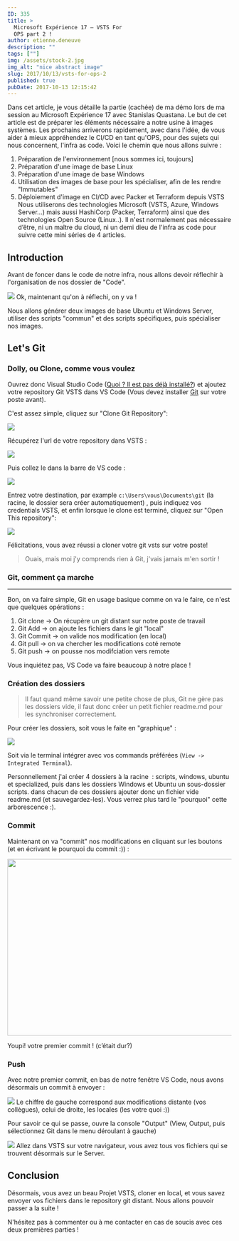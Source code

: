 ```yaml
---
ID: 335
title: >
  Microsoft Expérience 17 – VSTS For
  OPS part 2 !
author: etienne.deneuve
description: ""
tags: [""]
img: /assets/stock-2.jpg
img_alt: "nice abstract image"
slug: 2017/10/13/vsts-for-ops-2
published: true
pubDate: 2017-10-13 12:15:42
---
```


Dans cet article, je vous détaille la partie (cachée) de ma démo lors de ma session au Microsoft Expérience 17 avec Stanislas Quastana. Le but de cet article est de préparer les éléments nécessaire a notre usine à images systèmes. Les prochains arriverons rapidement, avec dans l'idée, de vous aider à mieux appréhendez le CI/CD en tant qu'OPS, pour des sujets qui nous concernent, l'infra as code.
Voici le chemin que nous allons suivre :

1. Préparation de l'environnement [nous sommes ici, toujours]
2. Préparation d'une image de base Linux
3. Préparation d'une image de base Windows
4. Utilisation des images de base pour les spécialiser, afin de les rendre "Immutables"
5. Déploiement d'image en CI/CD avec Packer et Terraform depuis VSTS
   Nous utiliserons des technologies Microsoft (VSTS, Azure, Windows Server...) mais aussi HashiCorp (Packer, Terraform) ainsi que des technologies Open Source (Linux..). Il n'est normalement pas nécessaire d’être, ni un maître du cloud, ni un demi dieu de l'infra as code pour suivre cette mini séries de 4 articles.

## Introduction

Avant de foncer dans le code de notre infra, nous allons devoir réflechir à l'organisation de nos dossier de "Code".

![](https://etienne.deneuve.xyz/wp-content/uploads/2017/10/mirror-frame-2407289_960_720-195x300.png)
Ok, maintenant qu'on à réflechi, on y va !

Nous allons générer deux images de base Ubuntu et Windows Server, utiliser des scripts "commun" et des scripts spécifiques, puis spécialiser nos images.

## Let's Git

### Dolly, ou Clone, comme vous voulez

Ouvrez donc Visual Studio Code ([Quoi ? Il est pas déjà installé?](https://etienne.deneuve.xyz/2017/01/26/visual-studio-code-pour-ansible-terraform/)) et ajoutez votre repository Git VSTS dans VS Code (Vous devez installer [Git](http://lmgtfy.com/?q=install+git) sur votre poste avant).

C'est assez simple, cliquez sur "Clone Git Repository":

![](https://etienne.deneuve.xyz/wp-content/uploads/2017/10/Git-Clone-300x217.png)

Récupérez l'url de votre repository dans VSTS :

![](https://etienne.deneuve.xyz/wp-content/uploads/2017/10/Git-Clone-2-1.png)

Puis collez le dans la barre de VS code :

![](https://etienne.deneuve.xyz/wp-content/uploads/2017/10/Git-Clone-3.png)

Entrez votre destination, par example `c:\Users\vous\Documents\git` (la racine, le dossier sera créer automatiquement) , puis indiquez vos credentials VSTS, et enfin lorsque le clone est terminé, cliquez sur "Open This repository":

![](https://etienne.deneuve.xyz/wp-content/uploads/2017/10/Git-Clone-4.png)

Félicitations, vous avez réussi a cloner votre git vsts sur votre poste!

> Ouais, mais moi j'y comprends rien à Git, j'vais jamais m'en sortir !

### Git, comment ça marche

----------------------

Bon, on va faire simple, Git en usage basique comme on va le faire, ce n'est que quelques opérations :

1. Git clone -> On récupère un git distant sur notre poste de travail
2. Git Add -> on ajoute les fichiers dans le git "local"
3. Git Commit -> on valide nos modification (en local)
4. Git pull -> on va chercher les modifications coté remote
5. Git push -> on pousse nos modifciation vers remote

Vous inquiétez pas, VS Code va faire beaucoup à notre place !

### Création des dossiers

> Il faut quand même savoir une petite chose de plus, Git ne gère pas les dossiers vide, il faut donc créer un petit fichier readme.md pour les synchroniser correctement.

Pour créer les dossiers, soit vous le faite en "graphique" :

![](https://etienne.deneuve.xyz/wp-content/uploads/2017/10/addfolder-1.png)

Soit via le terminal intégrer avec vos commands préférées (`View -> Integrated Terminal`).

Personnellement j'ai créer 4 dossiers à la racine  : scripts, windows, ubuntu et specialized, puis dans les dossiers Windows et Ubuntu un sous-dossier scripts. dans chacun de ces dossiers ajouter donc un fichier vide readme.md (et sauvegardez-les). Vous verrez plus tard le "pourquoi" cette arborescence :).

### Commit

Maintenant on va "commit" nos modifications en cliquant sur les boutons (et en écrivant le pourquoi du commit :)) :

<img class="alignnone size-full wp-image-346" src="https://etienne.deneuve.xyz/wp-content/uploads/2017/10/Git-Commit.png" alt="" width="549" height="396" />

Youpi! votre premier commit ! (c’était dur?)

### Push

Avec notre premier commit, en bas de notre fenêtre VS Code, nous avons désormais un commit à envoyer :

![](https://etienne.deneuve.xyz/wp-content/uploads/2017/10/Push.png) Le chiffre de gauche correspond aux modifications distante (vos collègues), celui de droite, les locales (les votre quoi :))

Pour savoir ce qui se passe, ouvre la console "Output" (View, Output, puis sélectionnez Git dans le menu déroulant à gauche)

![](https://etienne.deneuve.xyz/wp-content/uploads/2017/10/Git-Push.png)
Allez dans VSTS sur votre navigateur, vous avez tous vos fichiers qui se trouvent désormais sur le Server.

## Conclusion

Désormais, vous avez un beau Projet VSTS, cloner en local, et vous savez envoyer vos fichiers dans le repository git distant. Nous allons pouvoir passer a la suite !

N'hésitez pas à commenter ou à me contacter en cas de soucis avec ces deux premières parties !
